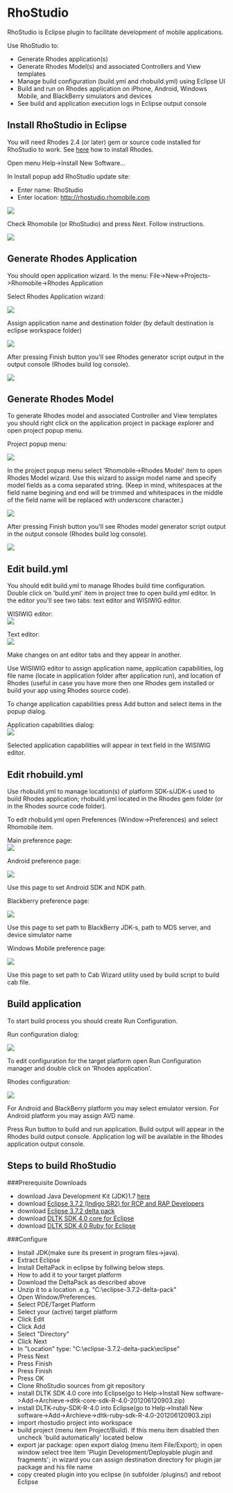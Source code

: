 # RhoStudio
RhoStudio is Eclipse plugin to facilitate development of mobile applications.

Use RhoStudio to:

- Generate Rhodes application(s)
- Generate Rhodes Model(s) and associated Controllers and View templates
- Manage build configuration (build.yml and rhobuild.yml) using Eclipse UI
- Build and run on Rhodes application on iPhone, Android, Windows Mobile, and BlackBerry simulators and devices
- See build and application execution logs in Eclipse output console

## Install RhoStudio in Eclipse

You will need Rhodes 2.4 (or later) gem or source code installed for RhoStudio to work. See [here](http://docs.rhomobile.com/rhodes/install) how to install Rhodes. 

Open menu Help->Install New Software... 

In Install popup add RhoStudio update site:

- Enter name: RhoStudio
- Enter location: http://rhostudio.rhomobile.com

<img src='http://rhodocs.s3.amazonaws.com/eclipse-plugin/install/add-update-site.png'></img>

Check Rhomobile (or RhoStudio) and press Next. Follow instructions.

<img src='http://rhodocs.s3.amazonaws.com/eclipse-plugin/install/install.png'></img>

## Generate Rhodes Application

You should open application wizard. In the menu: File->New->Projects->Rhomobile->Rhodes Application

Select Rhodes Application wizard:

<img src='http://rhodocs.s3.amazonaws.com/eclipse-plugin/app_wizard/1.jpg'></img>

Assign application name and destination folder (by default destination is eclipse workspace folder)

<img src='http://rhodocs.s3.amazonaws.com/eclipse-plugin/app_wizard/2.jpg'></img>

After pressing Finish button you'll see Rhodes generator script output in the output console (Rhodes build log console).

<img src='http://rhodocs.s3.amazonaws.com/eclipse-plugin/app_wizard/4.jpg'></img>

## Generate Rhodes Model

To generate Rhodes model and associated Controller and View templates you should right click on the application project in package explorer and open project popup menu.

Project popup menu:<br/>

<img src='http://rhodocs.s3.amazonaws.com/eclipse-plugin/model_wizard/1.jpg'></img>

In the project popup menu select 'Rhomobile->Rhodes Model' item to open Rhodes Model wizard. Use this wizard to assign model name and specify model fields as a coma separated string. (Keep in mind, whitespaces at the field name begining and end will be trimmed and whitespaces in the middle of the field name will be replaced with underscore character.)

<img src='http://rhodocs.s3.amazonaws.com/eclipse-plugin/model_wizard/3.jpg'></img>

After pressing Finish button you'll see Rhodes model generator script output in the output console (Rhodes build log console).

<img src='http://rhodocs.s3.amazonaws.com/eclipse-plugin/model_wizard/4.jpg'></img>
                                                           
## Edit build.yml

You should edit build.yml to manage Rhodes build time configuration. 
Double click on 'build.yml' item in project tree to open build.yml editor. 
In the editor you'll see two tabs: text editor and WISIWIG editor. 

WISIWIG editor:<br/>
<img src='http://rhodocs.s3.amazonaws.com/eclipse-plugin/yml_editor/1.jpg'></img>

Text editor:<br/>
<img src='http://rhodocs.s3.amazonaws.com/eclipse-plugin/yml_editor/3.jpg'></img>

Make changes on ant editor tabs and they appear in another.

Use WISIWIG editor to assign application name, application capabilities, log file name (locate in application folder after application run), and location of Rhodes (useful in case you have more then one Rhodes gem installed or build your app using Rhodes source code).

To change application capabilities press Add button and select items in the popup dialog. 

Application capabilities dialog:<br/>
<img src='http://rhodocs.s3.amazonaws.com/eclipse-plugin/yml_editor/2.jpg'></img>

Selected application capabilities will appear in text field in the WISIWIG editor. 

## Edit rhobuild.yml

Use rhobuild.yml to manage location(s) of platform SDK-s/JDK-s used to build Rhodes application; rhobuild.yml located in the Rhodes gem folder (or in the Rhodes source code folder). 

To edit rhobuild.yml open Preferences (Window->Preferences) and select Rhomobile item.

Main preference page:<br/>
<img src='http://rhodocs.s3.amazonaws.com/eclipse-plugin/preferences/1.jpg'></img>

Android preference page:<br/>

<img src='http://rhodocs.s3.amazonaws.com/eclipse-plugin/preferences/2.jpg'></img>

Use this page to set Android SDK and NDK path.

Blackberry preference page:<br/>

<img src='http://rhodocs.s3.amazonaws.com/eclipse-plugin/preferences/3.jpg'></img>

Use this page to set path to BlackBerry JDK-s, path to MDS server, and device simulator name

Windows Mobile preference page:<br/>

<img src='http://rhodocs.s3.amazonaws.com/eclipse-plugin/preferences/5.jpg'></img>

Use this page to set path to Cab Wizard utility used by build script to build cab file. 

## Build application

To start build process you should create Run Configuration. 

Run configuration dialog:<br/>

<img src='http://rhodocs.s3.amazonaws.com/eclipse-plugin/configuration/1.jpg'></img>

To edit configuration for the target platform open Run Configuration manager and double click on 'Rhodes application'. 

Rhodes configuration:<br/>

<img src='http://rhodocs.s3.amazonaws.com/eclipse-plugin/configuration/2.jpg'></img>

For Android and BlackBerry platform you may select emulator version. For Android platform you may assign AVD name. 

Press Run button to build and run application. Build output will appear in the Rhodes build output console. Application log will be available in the Rhodes application output console.

## Steps to build RhoStudio 

###Prerequisite Downloads
- download Java Development Kit (JDK)1.7   [here](http://www.oracle.com/technetwork/java/javase/downloads/jdk7-downloads-1880260.html)
- download [Eclipse 3.7.2 (Indigo SR2) for RCP and RAP Developers ](http://www.eclipse.org/downloads/packages/eclipse-rcp-and-rap-developers/indigosr2)
- download [Eclipse 3.7.2 delta pack](http://archive.eclipse.org/eclipse/downloads/drops/R-3.7.2-201202080800/download.php?dropFile=eclipse-3.7.2-delta-pack.zip)  
- download [DLTK SDK 4.0 core for Eclipse](http://www.eclipse.org/downloads/download.php?file=/technology/dltk/downloads/drops/R4.0/R-4.0-201206120903/dltk-core-sdk-R-4.0-201206120903.zip&mirror_id=1135)
- download [DLTK SDK 4.0 Ruby for Eclipse ](http://www.eclipse.org/downloads/download.php?file=/technology/dltk/downloads/drops/R4.0/R-4.0-201206120903/dltk-ruby-sdk-R-4.0-201206120903.zip) 

###Configure
- Install JDK(make sure its present in program files->java). 
- Extract Eclipse
- Install DeltaPack in eclipse by follwing below steps.
 - How to add it to your target platform
 - Download the DeltaPack as described above
 - Unzip it to a location .e.g. "C:\eclipse-3.7.2-delta-pack"
 - Open Window/Preferences.
 - Select PDE/Target Platform
 - Select your (active) target platform
 - Click Edit
 - Click Add
 - Select "Directory"
 - Click Next
 - In "Location" type: "C:\eclipse-3.7.2-delta-pack\eclipse"
 - Press Next
 - Press Finish
 - Press Finish
 - Press OK
- Clone RhoStudio sources from git repository
- install DLTK SDK 4.0 core into Eclipse(go to Help->Install New software->Add->Archieve->dltk-core-sdk-R-4.0-201206120903.zip) 
- install DLTK-ruby-SDK-R-4.0  into Eclipse(go to Help->Install New software->Add->Archieve->dltk-ruby-sdk-R-4.0-201206120903.zip) 
- import rhostudio project into workspace
- build project (menu item Project/Build). If this menu item disabled then uncheck 'build automatically' located below
- export jar package: 
   open export dialog (menu item File/Export); 
   in open window select tree item 'Plugin Development/Deployable plugin and fragments';
   in wizard you can assign destination directory for plugin jar package and his file name
- copy created plugin into you eclipse (in subfolder /plugins/) and reboot Eclipse


